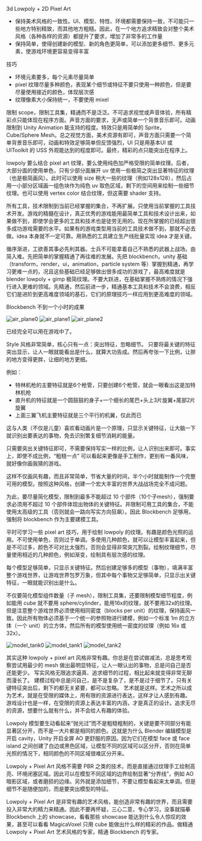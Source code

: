 3d Lowpoly + 2D Pixel Art

- 保持美术风格的一致性。UI、模型、特性、环境都需要保持一致，不可能只一些地方特别精致，而其他地方粗糙。因此，在一个地方追求精致会对整个美术风格（各种各样的资源）都提升了要求，增加了非常多的工作量
- 保持简单，使得创建新的模型、新的角色更简单，可以添加更多细节、更多元素，使游戏环境更容易变得丰富

技巧

- 环境元素要多，每个元素尽量简单
- pixel 纹理尽量多种颜色，表现某个细节或特征不要只使用一种颜色，但是要尽量使用接近的颜色，体现层次感
- 纹理像素大小保持统一，不要使用 mixel

限制 scope，限制工具集，精通而不是泛泛。不可追求视觉或声音体验，所有精彩点只能体现在程序方面。声音方面的要求，无声或简单一个背景音乐即可。动画限制到 Unity Animation 能支持的程度。特效只是用简单的 Sprite，Cube/Sphere Mesh。总之视觉方面，美术资源有即可，声音方面只需要一个简单背景音乐即可，动画和特效足够简单但反馈强烈，UI 只是用基本UI 或 UIToolkit 的 USS 外观能达到的程度即可。最终，精彩的点只能突出在程序上。

lowpoly 要么结合 pixel art 纹理，要么使用纯色加严格受限的简单纹理。后者，大部分面的使用单色，只有少部分面展开 uv 使用一些极简之突出显著特征的纹理（也是极简画风）。此时可以使用 size 稍大一些的纹理（例如128x128），然后占用一小部分区域画一组色块作为纯色 uv 取色区域，剩下的空间用来绘制一些细节纹理。也可以使用 vertex color 结合纹理，但这需要 shader 支持。

所有工具，技术限制到当前已经掌握的集合，不再扩展。只使用当前掌握的工具技术开发。游戏的精髓在设计，真正优秀的游戏能用最简单工具和技术设计出来，如果做不到，即使学会更多的工具和技术也是徒劳无用的。现在所掌握的已经超出很多成功游戏需要的水平。如果有的游戏类型用当前的工具技术做不到，那就不必去做。idea 本身就不一定可靠。用熟悉的工具建立生产线批量实现 idea 才是关键。

循序渐进，工欲善其事必先利其器。士兵不可能拿着自己不熟悉的武器上战场。由简入难。先把简单的掌握精通了再往难的发展。先把 blockbench，unity 基础（transform，render，ui，animation，particle system 等）掌握到精通，再学习更难一点的，况且这些基础已经足够做出很多成功的游戏了，最高难度就是 blender lowpoly + gimp 极简纹理。不要大跃进，在基础掌握不熟练的情况下强行进入更难的领域。先精通，然后前进一步，精通基本工具和技术不会浪费，相反它们是进阶到更高难度领域的基石，它们的原理技巧一样应用到更高难度的领域。

Blockbench 不到一个小时的成果

![air_plane0](model_air_plane.png)
![air_plane1](model_air_plane1.png)
![air_plane2](model_air_plane2.png)

已经完全可以用在游戏中了。

Style 风格非常简单，核心只有一点：突出特征，忽略细节。
只要将最关键的特征突出显示，让人一眼就能看出是什么，就算大功告成。然后再夸张一下比例，让胖的地方变得更胖，让细的地方更细。

例如：

- 特林机枪的主要特征就是6个枪管，只要创建6个枪管，就会一眼看出这是加特林机枪
- 直升机的特征就是一个圆鼓鼓的身子+一个细长的尾巴+头上3片旋翼+尾部2片旋翼
- 上面三翼飞机主要特征就是三个平行的机翼，仅此而已

这与人类（不仅是儿童）喜欢看动画片是一个原理，只显示关键特征，让大脑一下就识别出要表达的事物，免去识别繁复细节消耗的能量。

只需要突出关键特征即可，不需要保持写实一样的比例，让人识别出来即可。事实上，即使不成比例，“粗糙一点” 可以看起来更像是手工制作，更别有一番风味，就好像你画我猜的游戏。

这样不仅画风有趣，而且非常简单，节省大量的时间，半个小时就能制作一个完整可用的模型。按照这种风格，创建一个宏大丰富的世界大战战场完全不成问题。

为此，要尽量简化模型，限制到最多不能超过 10 个部件（10个子mesh），强制要求必须用不超过 10 个部件体现出物体的关键特征。并限制可用工具的集合，不能使用太高级的工具（否则就会一路向写实方向狂飙）。因此 Blockbench 足够用，强制将 blockbench 作为主要建模工具。

平时可学习一些 pixel art 技巧，用于绘制 lowpoly 的纹理。有趣是颜色光照的运用。不可使用单色，否则过于单调。多使用几种颜色，就可以让模型丰富起来，但是不可过多，颜色不可对比太强烈，否则会显得非常突兀割裂。绘制纹理细节，尽量使用相近的几种颜色，例如渐变，绘制具有层次感的纹理。

每个模型足够简单，只显示关键特征。然后创建足够多的模型（事物），填满丰富整个游戏世界，让游戏世界包罗万象，但其中每个事物又足够简单，只显示出关键特征，一眼就能识别出是什么。

不仅要简化模型组件数量（子 mesh），限制工具集，还要限制模型细节程度，例如能用 cube 就不要用 sphere/cylinder，能用16x的纹理，就不要用32x的纹理。但是注意整个游戏世界必须使用相同密度（blocks per unit）的纹理，保持画风一致。因此所有物体必须基于一个统一的参照物进行建模，例如一个标准 1m 的立方体（一个 unit）的立方体，然后所有的模型使用统一密度的纹理（例如 16x 或 32x）。

![model_tank0](model_tank0.png)
![model_tank1](model_tank1.png)
![model_tank2](model_tank2.png)

其实这种 lowpoly + pixel art 风格非常有趣。你总是在尝试做减法，总是思考观察尝试用最少的 mesh 做出最明显特征，让人一眼认出的事物，总是问自己是否还能更少。
写实风格无限追求逼真、追求细节的过程，相比起来就变得非常无聊而漫长了。
建模过程中总是问自己，是不是复杂了，是不是过于细节了。只有关键特征突出后，剩下的都无关紧要，都可以忽略。
艺术就是这样。艺术之所以成为艺术，就是在受限的媒体上，用有限的资源进行表达，这样才让人感到有趣。
游戏设计也是一样，在受限的资源上表达丰富的内涵，才是真正的设计。追求无尽的资源，想要什么就有什么，并不会给人有趣的体验。

Lowpoly 模型要生动看起来“抛光过”而不是粗糙粗制的，关键是要不同部分有能显著区分开，而不是一大片都是相同的颜色。这就是为什么 Blender 编辑模型是开启 cavity，Unity 开启全屏 AO 更舒服的原因。因为它们在模型 face 或 face island 之间创建了白边或黑色区域，让模型不同的区域可以区分开，否则在简单光照的情况下，相同颜色的不同区域很难区分开来。

Lowpoly + Pixel Art 风格不需要 PBR 之类的技术，而是直接通过纹理手工绘制高亮、环境闭塞区域。因此可以在模型不同区域的边界绘制显著“分界线”，例如 AO 暗影区域，或者磨损的边缘。另外就是添加细节，不要让模型看起来太单调。但是细节不是随便加的，而是要突出模型的特征。

Lowpoly + Pixel Art 是非常有趣的艺术风格，能创造非常有趣的世界，而且需要投入非常大的精力来精通。因此不要再怀疑，三心二意，专心学习，没事就描摹 Blockbench 上的 showcase，看看那些 showcase 能达到什么令人惊叹的效果，甚至可以看看 MagicaVoxel 只用 cube 能做出什么样的精彩的作品。做精通 Lowpoly + Pixel Art 艺术风格的专家，精通 Blockbench 的专家。

